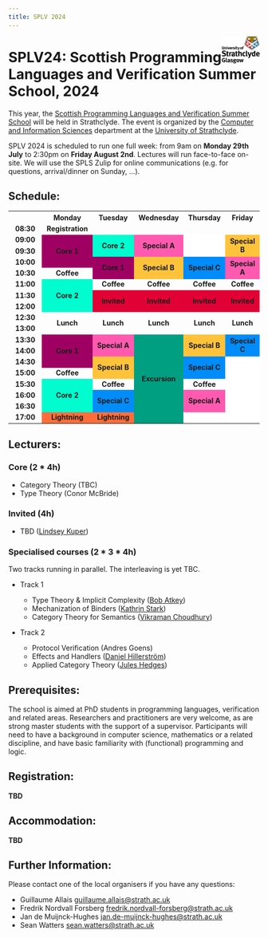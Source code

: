 ```yaml
---
title: SPLV 2024
---
```


<img src="assets/strath_fullcolour.jpg" style="float:right; max-width:15%" alt="University of Strathclyde logo" />

# SPLV24: Scottish Programming Languages and Verification Summer School, 2024

This year, the [Scottish Programming Languages and Verification Summer School](..)
will be held in Strathclyde.
The event is organized by the [Computer and Information Sciences](https://www.strath.ac.uk/science/computerinformationsciences/)
department at the [University of Strathclyde](https://www.strath.ac.uk/).

SPLV 2024 is scheduled to run one full week: from 9am on **Monday 29th July**
to 2:30pm on **Friday August 2nd**. Lectures will run face-to-face on-site.
We will use the SPLS Zulip for online communications (e.g. for questions,
arrival/dinner on Sunday, …).

## Schedule:

 <style>
  <!-- Using 12-color palette for deuteranopia color blindness -->
  <!-- http://mkweb.bcgsc.ca/colorblind/palettes.mhtml -->
  table {
    width: 75%;
  }
  th {
    width: 12.5%;
  }
  td {
    margin: auto;
    text-align: center;
    font-weight: bold;
  }
  .core1 {
    background-color: #9F0162;
  }
  .core1::before {
    content: "Core 1";
  }
  .core2 {
    background-color: #00FCCF;
  }
  .core2::before {
    content: "Core 2";
  }
  .speciala {
    background-color: #FF5AAF;
  }
  .speciala::before {
    content: "Special A";
  }
  .specialb {
    background-color: #FFC33B;
  }
  .specialb::before {
    content: "Special B";
  }
  .specialc {
    background-color: #008DF9;
  }
  .specialc::before {
    content: "Special C";
  }
  .lightning {
    background-color: #FF6E3A;
  }
  .lightning::before {
    content: "Lightning";
  }
  .invited {
    background-color: #E20134;
  }
  .invited::before {
    content: "Invited";
  }
  .coffee::before {
    content: "Coffee";
  }
  .lunch::before {
    content: "Lunch";
  }
  .freetime {
    background-color: #FFFFFF;
  }
  .excursion {
    background-color: #009F81
  }
  .excursion::before {
    content: "Excursion";
  }
 </style>

 <table>
  <tr>
    <th></th>
    <th>Monday</th>
    <th>Tuesday</th>
    <th>Wednesday</th>
    <th>Thursday</th>
    <th>Friday</th>
  </tr>
  <tr>
    <td>08:30</td>
    <td>Registration</td>
    <td></td>
    <td></td>
    <td></td>
    <td></td>
  </tr>
  <tr>
    <td>09:00</td>
    <td rowspan=3 class="core1"></td>
    <td rowspan=2 class="core2"></td>
    <td rowspan=2 class="speciala"></td>
    <td rowspan=2 class="freetime"></td>
    <td rowspan=2 class="specialb"></td>
  </tr>
  <tr>
    <td>09:30</td>
  </tr>
  <tr>
    <td>10:00</td>
    <td rowspan=2 class="core1"></td>
    <td rowspan=2 class="specialb"></td>
    <td rowspan=2 class="specialc"></td>
    <td rowspan=2 class="speciala"></td>
  </tr>
  <tr>
    <td>10:30</td>
    <td class="coffee"></td>
  </tr>
  <tr>
    <td>11:00</td>
    <td rowspan=3 class="core2"></td>
    <td class="coffee"></td>
    <td class="coffee"></td>
    <td class="coffee"></td>
    <td class="coffee"></td>
  </tr>
  <tr>
    <td>11:30</td>
    <td rowspan=2 class="invited"></td>
    <td rowspan=2 class="invited"></td>
    <td rowspan=2 class="invited"></td>
    <td rowspan=2 class="invited"></td>
  </tr>
  <tr>
    <td>12:00</td>
  </tr>
  <tr>
    <td>12:30</td>
    <td rowspan=2 class="lunch"></td>
    <td rowspan=2 class="lunch"></td>
    <td rowspan=2 class="lunch"></td>
    <td rowspan=2 class="lunch"></td>
    <td rowspan=2 class="lunch"></td>
  </tr>
  <tr>
    <td>13:00</td>
  </tr>
  <tr>
    <td>13:30</td>
    <td rowspan=3 class="core1"></td>
    <td rowspan=2 class="speciala"></td>
    <td rowspan=8 class="excursion"></td>
    <td rowspan=2 class="specialb"></td>
    <td rowspan=2 class="specialc"></td>
  </tr>
  <tr>
    <td>14:00</td>
  </tr>
  <tr>
    <td>14:30</td>
    <td rowspan=2 class="specialb"></td>
    <td rowspan=2 class="specialc"></td>
    <td rowspan=6 class="freetime"></td>
  </tr>
  <tr>
    <td>15:00</td>
    <td class="coffee"></td>
  </tr>
  <tr>
    <td>15:30</td>
    <td rowspan=3 class="core2"></td>
    <td class="coffee"></td>
    <td class="coffee"></td>
  </tr>
  <tr>
    <td>16:00</td>
    <td rowspan=2 class="specialc"></td>
    <td rowspan=2 class="speciala"></td>
  </tr>
  <tr>
    <td>16:30</td>
  </tr>
  <tr>
    <td>17:00</td>
    <td class="lightning"></td>
    <td class="lightning"></td>
    <td class="freetime"></td>
  </tr>
</table>

## Lecturers:

### Core (2 * 4h)

  + Category Theory (TBC)
  + Type Theory (Conor McBride)

### Invited (4h)

  + TBD ([Lindsey Kuper](https://users.soe.ucsc.edu/~lkuper/))

### Specialised courses (2 * 3 * 4h)

Two tracks running in parallel. The interleaving is yet TBC.

  + Track 1

    * Type Theory & Implicit Complexity ([Bob Atkey](https://bentnib.org/))
    * Mechanization of Binders ([Kathrin Stark](https://www.k-stark.de/))
    * Category Theory for Semantics ([Vikraman Choudhury](https://vikraman.org/))

  + Track 2

    * Protocol Verification (Andres Goens)
    * Effects and Handlers ([Daniel Hillerström](https://www.dhil.net/))
    * Applied Category Theory ([Jules Hedges](https://julesh.com/))

## Prerequisites:

The school is aimed at PhD students in programming languages,
verification and related areas.
Researchers and practitioners are very welcome, as are strong
master students with the support of a supervisor.
Participants will need to have a background in computer science,
mathematics or a related discipline, and have basic familiarity
with (functional) programming and logic.

## Registration:

**TBD**

## Accommodation:

**TBD**


## Further Information:

Please contact one of the local organisers if you have any questions:

* Guillaume Allais <guillaume.allais@strath.ac.uk>
* Fredrik Nordvall Forsberg <fredrik.nordvall-forsberg@strath.ac.uk>
* Jan de Muijnck-Hughes <jan.de-muijnck-hughes@strath.ac.uk>
* Sean Watters <sean.watters@strath.ac.uk>
